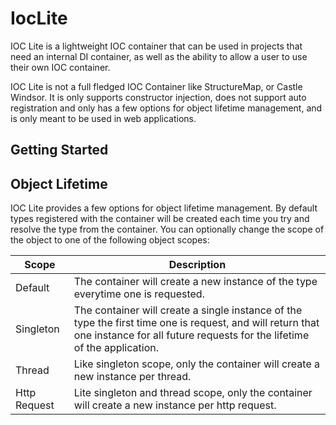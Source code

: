 IocLite
=======

IOC Lite is a lightweight IOC container that can be used in projects that need an internal DI container, as well as the
ability to allow a user to use their own IOC container.

IOC Lite is not a full fledged IOC Container like StructureMap, or Castle Windsor. It is only supports constructor
injection, does not support auto registration and only has a few options for object lifetime management, and is only
meant to be used in web applications.

## Getting Started



## Object Lifetime

IOC Lite provides a few options for object lifetime management. By default types registered with the container will
be created each time you try and resolve the type from the container. You can optionally change the scope of the object
to one of the following object scopes:

| Scope         | Description                |
| ------------- | -------------------------- |
| Default       | The container will create a new instance of the type everytime one is requested. |
| Singleton     | The container will create a single instance of the type the first time one is request, and will return that one instance for all future requests for the lifetime of the application. |
| Thread        | Like singleton scope, only the container will create a new instance per thread.
| Http Request  | Lite singleton and thread scope, only the container will create a new instance per http request. |

